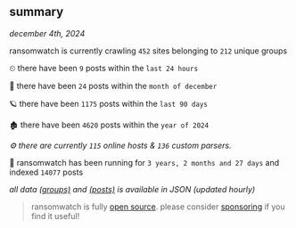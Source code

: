 
## summary
_december 4th, 2024_

ransomwatch is currently crawling `452` sites belonging to `212` unique groups

⏲ there have been `9` posts within the `last 24 hours`

🦈 there have been `24` posts within the `month of december`

🪐 there have been `1175` posts within the `last 90 days`

🏚 there have been `4620` posts within the `year of 2024`

_⚙️ there are currently `115` online hosts & `136` custom parsers._

🦕 ransomwatch has been running for `3 years, 2 months and 27 days` and indexed `14077` posts

_all data  [(groups)](http://ransomwhat.telemetry.ltd/groups) and [(posts)](http://ransomwhat.telemetry.ltd/posts) is available in JSON (updated hourly)_

> ransomwatch is fully [open source](https://github.com/joshhighet/ransomwatch#ransomwatch--). please consider [sponsoring](https://github.com/sponsors/joshhighet) if you find it useful!
